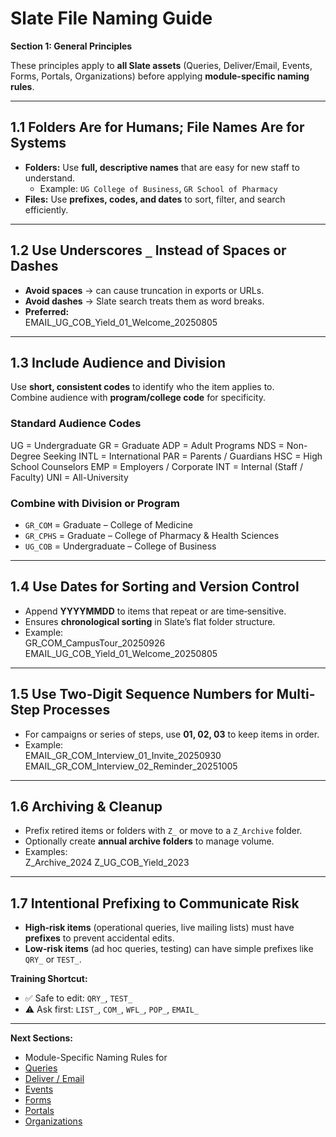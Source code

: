 # Slate File Naming Guide  
**Section 1: General Principles**

These principles apply to **all Slate assets** (Queries, Deliver/Email, Events, Forms, Portals, Organizations)
before applying **module-specific naming rules**.

---
## 1.1 Folders Are for Humans; File Names Are for Systems
- **Folders:** Use **full, descriptive names** that are easy for new staff to understand.  
  - Example: `UG College of Business`, `GR School of Pharmacy`  
- **Files:** Use **prefixes, codes, and dates** to sort, filter, and search efficiently.

---
## 1.2 Use Underscores `_` Instead of Spaces or Dashes
- **Avoid spaces** → can cause truncation in exports or URLs.  
- **Avoid dashes** → Slate search treats them as word breaks.  
- **Preferred:**  
EMAIL_UG_COB_Yield_01_Welcome_20250805

---
## 1.3 Include Audience and Division
Use **short, consistent codes** to identify who the item applies to.  
Combine audience with **program/college code** for specificity.

### **Standard Audience Codes**
UG = Undergraduate
GR = Graduate
ADP = Adult Programs
NDS = Non-Degree Seeking
INTL = International
PAR = Parents / Guardians
HSC = High School Counselors
EMP = Employers / Corporate
INT = Internal (Staff / Faculty)
UNI = All-University

### **Combine with Division or Program**
- `GR_COM` = Graduate – College of Medicine  
- `GR_CPHS` = Graduate – College of Pharmacy & Health Sciences  
- `UG_COB`  = Undergraduate – College of Business  

---
## 1.4 Use Dates for Sorting and Version Control
- Append **YYYYMMDD** to items that repeat or are time‑sensitive.  
- Ensures **chronological sorting** in Slate’s flat folder structure.  
- Example:  
GR_COM_CampusTour_20250926
EMAIL_UG_COB_Yield_01_Welcome_20250805

---
## 1.5 Use Two-Digit Sequence Numbers for Multi-Step Processes
- For campaigns or series of steps, use **01, 02, 03** to keep items in order.  
- Example:  
EMAIL_GR_COM_Interview_01_Invite_20250930
EMAIL_GR_COM_Interview_02_Reminder_20251005

---
## 1.6 Archiving & Cleanup
- Prefix retired items or folders with `Z_` or move to a `Z_Archive` folder.  
- Optionally create **annual archive folders** to manage volume.  
- Examples:  
Z_Archive_2024
Z_UG_COB_Yield_2023

---
## 1.7 Intentional Prefixing to Communicate Risk
- **High‑risk items** (operational queries, live mailing lists) must have **prefixes** to prevent accidental edits.  
- **Low‑risk items** (ad hoc queries, testing) can have simple prefixes like `QRY_` or `TEST_`.

**Training Shortcut:**  
- ✅ Safe to edit: `QRY_`, `TEST_`  
- ⚠ Ask first: `LIST_`, `COM_`, `WFL_`, `POP_`, `EMAIL_`

---
**Next Sections:**  
- Module-Specific Naming Rules for  
- [Queries](Queries.md)  
- [Deliver / Email](Deliver_Email.md)  
- [Events](Events.md)  
- [Forms](Forms.md)  
- [Portals](Portals.md)  
- [Organizations](Organizations.md) 
